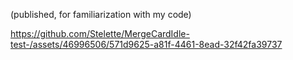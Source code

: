 (published, for familiarization with my code)

https://github.com/Stelette/MergeCardIdle-test-/assets/46996506/571d9625-a81f-4461-8ead-32f42fa39737

